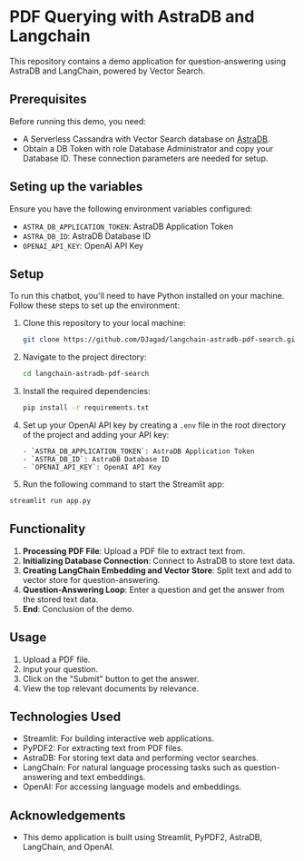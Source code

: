 # PDF Querying with AstraDB and Langchain

This repository contains a demo application for question-answering using AstraDB and LangChain, powered by Vector Search.

## Prerequisites
Before running this demo, you need:
- A Serverless Cassandra with Vector Search database on [AstraDB](https://astra.datastax.com).
- Obtain a DB Token with role Database Administrator and copy your Database ID. These connection parameters are needed for setup.

## Seting up the variables
Ensure you have the following environment variables configured:
- `ASTRA_DB_APPLICATION_TOKEN`: AstraDB Application Token
- `ASTRA_DB_ID`: AstraDB Database ID
- `OPENAI_API_KEY`: OpenAI API Key

## Setup
To run this chatbot, you'll need to have Python installed on your machine. Follow these steps to set up the environment:

1. Clone this repository to your local machine:

    ```bash
    git clone https://github.com/DJagad/langchain-astradb-pdf-search.git
    ```

2. Navigate to the project directory:

    ```bash
    cd langchain-astradb-pdf-search
    ```

3. Install the required dependencies:

    ```bash
    pip install -r requirements.txt
    ```

4. Set up your OpenAI API key by creating a `.env` file in the root directory of the project and adding your API key:

    ```plaintext
    - `ASTRA_DB_APPLICATION_TOKEN`: AstraDB Application Token
    - `ASTRA_DB_ID`: AstraDB Database ID
    - `OPENAI_API_KEY`: OpenAI API Key
    ```

5. Run the following command to start the Streamlit app:

```bash
streamlit run app.py
```

## Functionality
1. **Processing PDF File**: Upload a PDF file to extract text from.
2. **Initializing Database Connection**: Connect to AstraDB to store text data.
3. **Creating LangChain Embedding and Vector Store**: Split text and add to vector store for question-answering.
4. **Question-Answering Loop**: Enter a question and get the answer from the stored text data.
5. **End**: Conclusion of the demo.

## Usage
1. Upload a PDF file.
2. Input your question.
3. Click on the "Submit" button to get the answer.
4. View the top relevant documents by relevance.

## Technologies Used
- Streamlit: For building interactive web applications.
- PyPDF2: For extracting text from PDF files.
- AstraDB: For storing text data and performing vector searches.
- LangChain: For natural language processing tasks such as question-answering and text embeddings.
- OpenAI: For accessing language models and embeddings.

## Acknowledgements
- This demo application is built using Streamlit, PyPDF2, AstraDB, LangChain, and OpenAI.